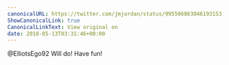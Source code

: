 ```yaml
---
canonicalURL: https://twitter.com/jmjordan/status/995506863046193153
ShowCanonicalLink: true
CanonicalLinkText: View original on
date: 2018-05-13T03:31:46+00:00
---
```

@ElliotsEgo92 Will do! Have fun!
